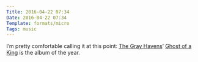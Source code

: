 ```yaml
---
Title: 2016-04-22 07:34
Date: 2016-04-22 07:34
Template: formats/micro
Tags: music
---
```


I’m pretty comfortable calling it at this point: [The Gray Havens]’ [Ghost of a King] is the album of the year.

[The Gray Havens]: http://thegrayhavensmusic.com/
[Ghost of a King]: https://soundcloud.com/grayhavensmusic/sets/tgh-mixtape
